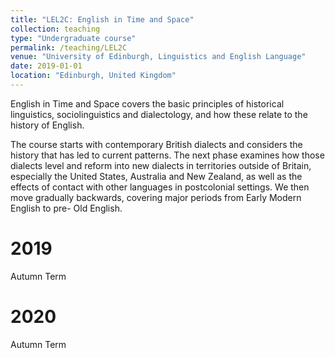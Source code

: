 ```yaml
---
title: "LEL2C: English in Time and Space"
collection: teaching
type: "Undergraduate course"
permalink: /teaching/LEL2C
venue: "University of Edinburgh, Linguistics and English Language"
date: 2019-01-01
location: "Edinburgh, United Kingdom"
---
```

English in Time and Space covers the basic principles of historical linguistics, sociolinguistics and dialectology, and how these relate to the history of English. 


The course starts with contemporary British dialects and considers the history that has led to current patterns. The next phase examines how those dialects level and reform into new dialects in territories outside of Britain, especially the United States, Australia and New Zealand, as well as the effects of contact with other languages in postcolonial settings. We then move gradually backwards, covering major periods from Early Modern English to pre- Old English. 

2019
======
Autumn Term

2020
======
Autumn Term
